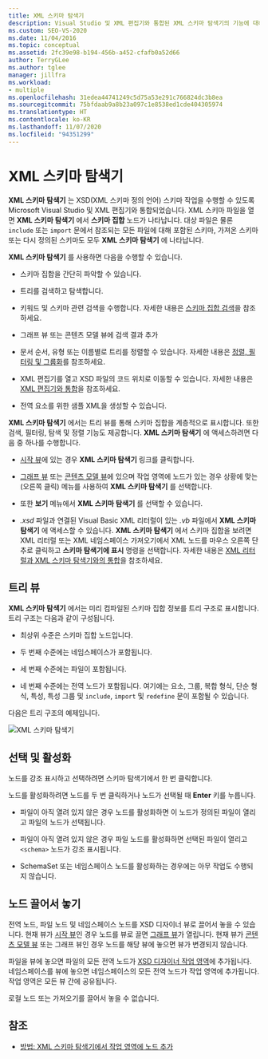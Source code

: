 ```yaml
---
title: XML 스키마 탐색기
description: Visual Studio 및 XML 편집기와 통합된 XML 스키마 탐색기의 기능에 대해 알아봅니다.
ms.custom: SEO-VS-2020
ms.date: 11/04/2016
ms.topic: conceptual
ms.assetid: 2fc39e98-b194-456b-a452-cfafb0a52d66
author: TerryGLee
ms.author: tglee
manager: jillfra
ms.workload:
- multiple
ms.openlocfilehash: 31edea44741249c5d75a53e291c766824dc3b8ea
ms.sourcegitcommit: 75bfdaab9a8b23a097c1e8538ed1cde404305974
ms.translationtype: HT
ms.contentlocale: ko-KR
ms.lasthandoff: 11/07/2020
ms.locfileid: "94351299"
---
```

# <a name="xml-schema-explorer"></a>XML 스키마 탐색기

**XML 스키마 탐색기** 는 XSD(XML 스키마 정의 언어) 스키마 작업을 수행할 수 있도록 Microsoft Visual Studio 및 XML 편집기와 통합되었습니다. XML 스키마 파일을 열면 **XML 스키마 탐색기** 에서 **스키마 집합** 노드가 나타납니다. 대상 파일은 물론 `include` 또는 `import` 문에서 참조되는 모든 파일에 대해 포함된 스키마, 가져온 스키마 또는 다시 정의된 스키마도 모두 **XML 스키마 탐색기** 에 나타납니다.

**XML 스키마 탐색기** 를 사용하면 다음을 수행할 수 있습니다.

- 스키마 집합을 간단히 파악할 수 있습니다.

- 트리를 검색하고 탐색합니다.

- 키워드 및 스키마 관련 검색을 수행합니다. 자세한 내용은 [스키마 집합 검색](../xml-tools/searching-the-schema-set.md)을 참조하세요.

- 그래프 뷰 또는 콘텐츠 모델 뷰에 검색 결과 추가

- 문서 순서, 유형 또는 이름별로 트리를 정렬할 수 있습니다. 자세한 내용은 [정렬, 필터링 및 그룹화](../xml-tools/sorting-filtering-and-grouping-xml-schema-explorer.md)를 참조하세요.

- XML 편집기를 열고 XSD 파일의 코드 위치로 이동할 수 있습니다. 자세한 내용은 [XML 편집기와 통합](../xml-tools/integration-with-xml-editor.md)을 참조하세요.

- 전역 요소를 위한 샘플 XML을 생성할 수 있습니다.

**XML 스키마 탐색기** 에서는 트리 뷰를 통해 스키마 집합을 계층적으로 표시합니다. 또한 검색, 필터링, 탐색 및 정렬 기능도 제공합니다. **XML 스키마 탐색기** 에 액세스하려면 다음 중 하나를 수행합니다.

- [시작 뷰](../xml-tools/start-view.md)에 있는 경우 **XML 스키마 탐색기** 링크를 클릭합니다.

- [그래프 뷰](../xml-tools/graph-view.md) 또는 [콘텐츠 모델 뷰](../xml-tools/content-model-view.md)에 있으며 작업 영역에 노드가 있는 경우 상황에 맞는(오른쪽 클릭) 메뉴를 사용하여 **XML 스키마 탐색기** 를 선택합니다.

- 또한 **보기** 메뉴에서 **XML 스키마 탐색기** 를 선택할 수 있습니다.

- *.xsd* 파일과 연결된 Visual Basic XML 리터럴이 있는 *.vb* 파일에서 **XML 스키마 탐색기** 에 액세스할 수 있습니다. **XML 스키마 탐색기** 에서 스키마 집합을 보려면 XML 리터럴 또는 XML 네임스페이스 가져오기에서 XML 노드를 마우스 오른쪽 단추로 클릭하고 **스키마 탐색기에 표시** 명령을 선택합니다. 자세한 내용은 [XML 리터럴과 XML 스키마 탐색기와의 통합](../xml-tools/integration-of-xml-literals-with-xml-schema-explorer.md)을 참조하세요.

## <a name="tree-view"></a>트리 뷰
**XML 스키마 탐색기** 에서는 미리 컴파일된 스키마 집합 정보를 트리 구조로 표시합니다. 트리 구조는 다음과 같이 구성됩니다.

- 최상위 수준은 스키마 집합 노드입니다.

- 두 번째 수준에는 네임스페이스가 포함됩니다.

- 세 번째 수준에는 파일이 포함됩니다.

- 네 번째 수준에는 전역 노드가 포함됩니다. 여기에는 요소, 그룹, 복합 형식, 단순 형식, 특성, 특성 그룹 및 `include`, `import` 및 `redefine` 문이 포함될 수 있습니다.

다음은 트리 구조의 예제입니다.

![XML 스키마 탐색기](../xml-tools/media/xmlschemaexplorer.gif)

## <a name="selection-and-activation"></a>선택 및 활성화
노드를 강조 표시하고 선택하려면 스키마 탐색기에서 한 번 클릭합니다.

노드를 활성화하려면 노드를 두 번 클릭하거나 노드가 선택될 때 **Enter** 키를 누릅니다.

- 파일이 아직 열려 있지 않은 경우 노드를 활성화하면 이 노드가 정의된 파일이 열리고 파일의 노드가 선택됩니다.

- 파일이 아직 열려 있지 않은 경우 파일 노드를 활성화하면 선택된 파일이 열리고 `<schema>` 노드가 강조 표시됩니다.

- SchemaSet 또는 네임스페이스 노드를 활성화하는 경우에는 아무 작업도 수행되지 않습니다.

## <a name="drag-and-drop-nodes"></a>노드 끌어서 놓기
전역 노드, 파일 노드 및 네임스페이스 노드를 XSD 디자이너 뷰로 끌어서 놓을 수 있습니다. 현재 뷰가 [시작 뷰](../xml-tools/start-view.md)인 경우 노드를 뷰로 끌면 [그래프 뷰](../xml-tools/graph-view.md)가 열립니다. 현재 뷰가 [콘텐츠 모델 뷰](../xml-tools/content-model-view.md) 또는 그래프 뷰인 경우 노드를 해당 뷰에 놓으면 뷰가 변경되지 않습니다.

파일을 뷰에 놓으면 파일의 모든 전역 노드가 [XSD 디자이너 작업 영역](../xml-tools/xml-schema-designer-workspace.md)에 추가됩니다. 네임스페이스를 뷰에 놓으면 네임스페이스의 모든 전역 노드가 작업 영역에 추가됩니다. 작업 영역은 모든 뷰 간에 공유됩니다.

 로컬 노드 또는 가져오기를 끌어서 놓을 수 없습니다.

## <a name="see-also"></a>참조

- [방법: XML 스키마 탐색기에서 작업 영역에 노드 추가](../xml-tools/how-to-add-nodes-to-the-workspace-from-the-xml-schema-explorer.md)
